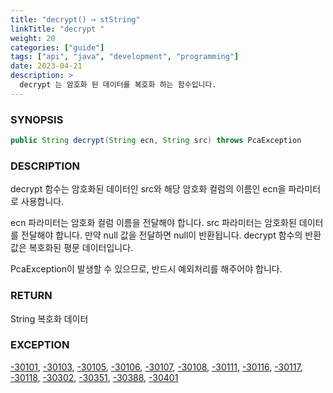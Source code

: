 ```yaml
---
title: "decrypt() → stString"
linkTitle: "decrypt "
weight: 20
categories: ["guide"]
tags: ["api", "java", "development", "programming"]
date: 2023-04-21
description: >
  decrypt 는 암호화 된 데이터를 복호화 하는 함수입니다. 
---
```


### SYNOPSIS
```java
public String decrypt(String ecn, String src) throws PcaException
```


### DESCRIPTION
decrypt 함수는 암호화된 데이터인 src와 해당 암호화 컬럼의 이름인 ecn을 파라미터로 사용합니다. 

ecn 파라미터는 암호화 컬럼 이름을 전달해야 합니다. src 파라미터는 암호화된 데이터를 전달해야 합니다. 만약 null 값을 전달하면 null이 반환됩니다. decrypt 함수의 반환값은 복호화된 평문 데이터입니다.

PcaException이 발생할 수 있으므로, 반드시 예외처리를 해주어야 합니다.


### RETURN
String 복호화 데이터

### EXCEPTION
[-30101](../../../error-codes/#-30101), [-30103](../../../error-codes/#-30103), [-30105](../../../error-codes/#-30105), [-30106](../../../error-codes/#-30106), [-30107](../../../error-codes/#-30107), [-30108](../../../error-codes/#-30108), [-30111](../../../error-codes/#-30111), [-30116](../../../error-codes/#-30116), [-30117](../../../error-codes/#-30117), [-30118](../../../error-codes/#-30118), [-30302](../../../error-codes/#-30302), [-30351](../../../error-codes/#-30351), [-30388](../../../error-codes/#-30388), [-30401](../../../error-codes/#-30401)
